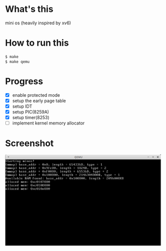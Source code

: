 # What's this
mini os (heavily inspired by xv6)

# How to run this
```
$ make
$ make qemu
```
# Progress
- [x] enable protected mode
- [x] setup the early page table
- [x] setup IDT
- [x] setup PIC(8259A)
- [x] setup timer(8253)
- [ ] implement kernel memory allocator

# Screenshot
![screenshot](img/screen.png)
